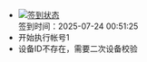 - [![签到状态](https://github.com/womade/Cloud189-Actions/actions/workflows/main.yml/badge.svg?branch=main)](https://github.com/womade/Cloud189-Actions/actions/workflows/main.yml) <br> 签到时间：2025-07-24 00:51:25
- 开始执行帐号1
- 设备ID不存在，需要二次设备校验
